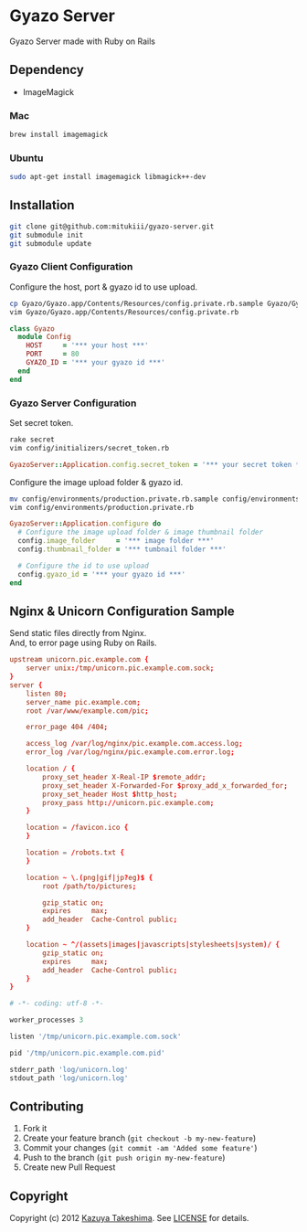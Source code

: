 # Gyazo Server

Gyazo Server made with Ruby on Rails

## Dependency

* ImageMagick

### Mac

```sh
brew install imagemagick
```

### Ubuntu

```sh
sudo apt-get install imagemagick libmagick++-dev
```

## Installation

```sh
git clone git@github.com:mitukiii/gyazo-server.git
git submodule init
git submodule update
```

### Gyazo Client Configuration

Configure the host, port & gyazo id to use upload.

```sh
cp Gyazo/Gyazo.app/Contents/Resources/config.private.rb.sample Gyazo/Gyazo.app/Contents/Resources/config.private.rb
vim Gyazo/Gyazo.app/Contents/Resources/config.private.rb
```

```ruby
class Gyazo
  module Config
    HOST     = '*** your host ***'
    PORT     = 80
    GYAZO_ID = '*** your gyazo id ***'
  end
end
```

### Gyazo Server Configuration

Set secret token.

```sh
rake secret
vim config/initializers/secret_token.rb
```

```ruby
GyazoServer::Application.config.secret_token = '*** your secret token ***'
```

Configure the image upload folder & gyazo id.

```sh
mv config/environments/production.private.rb.sample config/environments/production.private.rb
vim config/environments/production.private.rb
```

```ruby
GyazoServer::Application.configure do
  # Configure the image upload folder & image thumbnail folder
  config.image_folder     = '*** image folder ***'
  config.thumbnail_folder = '*** tumbnail folder ***'

  # Configure the id to use upload
  config.gyazo_id = '*** your gyazo id ***'
end
```

## Nginx & Unicorn Configuration Sample

Send static files directly from Nginx.  
And, to error page using Ruby on Rails.

```conf
upstream unicorn.pic.example.com {
    server unix:/tmp/unicorn.pic.example.com.sock;
}
server {
    listen 80;
    server_name pic.example.com;
    root /var/www/example.com/pic;

    error_page 404 /404;

    access_log /var/log/nginx/pic.example.com.access.log;
    error_log /var/log/nginx/pic.example.com.error.log;

    location / {
        proxy_set_header X-Real-IP $remote_addr;
        proxy_set_header X-Forwarded-For $proxy_add_x_forwarded_for;
        proxy_set_header Host $http_host;
        proxy_pass http://unicorn.pic.example.com;
    }

    location = /favicon.ico {
    }

    location = /robots.txt {
    }

    location ~ \.(png|gif|jp?eg)$ {
        root /path/to/pictures;

        gzip_static on;
        expires     max;
        add_header  Cache-Control public;
    }

    location ~ ^/(assets|images|javascripts|stylesheets|system)/ {
        gzip_static on;
        expires     max;
        add_header  Cache-Control public;
    }
}
```

```ruby
# -*- coding: utf-8 -*-

worker_processes 3

listen '/tmp/unicorn.pic.example.com.sock'

pid '/tmp/unicorn.pic.example.com.pid'

stderr_path 'log/unicorn.log'
stdout_path 'log/unicorn.log'
```

## Contributing

1. Fork it
2. Create your feature branch (`git checkout -b my-new-feature`)
3. Commit your changes (`git commit -am 'Added some feature'`)
4. Push to the branch (`git push origin my-new-feature`)
5. Create new Pull Request

## Copyright

Copyright (c) 2012 [Kazuya Takeshima](mailto:mail@mitukiii.jp). See [LICENSE][] for details.

[license]: https://github.com/mitukiii/gyazo-server/blob/master/LICENSE.md
